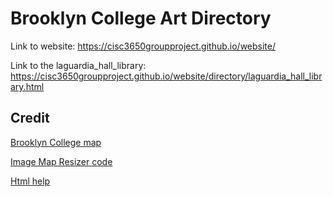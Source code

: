 # Brooklyn College Art Directory

Link to website:
https://cisc3650groupproject.github.io/website/

Link to the laguardia_hall_library:
https://cisc3650groupproject.github.io/website/directory/laguardia_hall_library.html

## Credit
[Brooklyn College map](https://www.brooklyn.cuny.edu/web/about/history/masterplan.php)

[Image Map Resizer code](https://github.com/davidjbradshaw/image-map-resizer)

[Html help](https://www.w3schools.com/)
